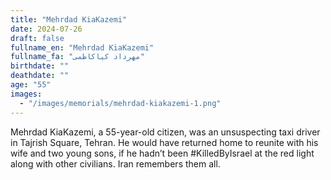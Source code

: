 ```yaml
---
title: "Mehrdad KiaKazemi"
date: 2024-07-26
draft: false
fullname_en: "Mehrdad KiaKazemi"
fullname_fa: "مهرداد کیاکاظمی"
birthdate: ""
deathdate: ""
age: "55"
images:
  - "/images/memorials/mehrdad-kiakazemi-1.png"
---
```


Mehrdad KiaKazemi, a 55-year-old citizen, was an unsuspecting taxi driver in Tajrish Square, Tehran. He would have returned home to reunite with his wife and two young sons, if he hadn’t been #KilledByIsrael at the red light along with other civilians. Iran remembers them all.